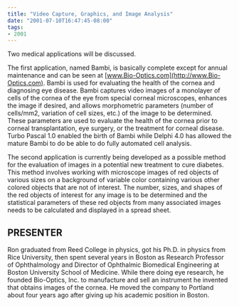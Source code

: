 ```yaml
---
title: "Video Capture, Graphics, and Image Analysis"
date: "2001-07-10T16:47:45-08:00"
tags:
- 2001
---
```


Two medical applications will be discussed.

The first application, named Bambi, is basically complete except for annual maintenance and can be seen at [www.Bio-Optics.com](http://www.Bio-Optics.com). Bambi is used for evaluating the health of the cornea and diagnosing eye disease. Bambi captures video images of a monolayer of cells of the cornea of the eye from special corneal microscopes, enhances the image if desired, and allows morphometric parameters (number of cells/mm2, variation of cell sizes, etc.) of the image to be determined. These parameters are used to evaluate the health of the cornea prior to corneal transplantation, eye surgery, or the treatment for corneal disease. Turbo Pascal 1.0 enabled the birth of Bambi while Delphi 4.0 has allowed the mature Bambi to do be able to do fully automated cell analysis.

The second application is currently being developed as a possible method for the evaluation of images in a potential new treatment to cure diabetes. This method involves working with microscope images of red objects of various sizes on a background of variable color containing various other colored objects that are not of interest. The number, sizes, and shapes of the red objects of interest for any image is to be determined and the statistical parameters of these red objects from many associated images needs to be calculated and displayed in a spread sheet.

## PRESENTER ##

Ron graduated from Reed College in physics, got his Ph.D. in physics from Rice University, then spent several years in Boston as Research Professor of Ophthalmology and Director of Ophthalmic Biomedical Engineering at Boston University School of Medicine. While there doing eye research, he founded Bio-Optics, Inc. to manufacture and sell an instrument he invented that obtains images of the cornea. He moved the company to Portland about four years ago after giving up his academic position in Boston.
